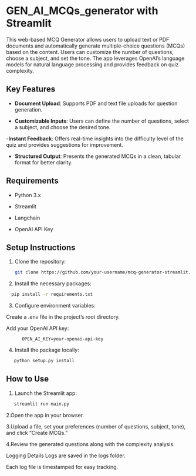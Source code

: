 # GEN_AI_MCQs_generator with Streamlit

This web-based MCQ Generator allows users to upload text or PDF documents and automatically generate multiple-choice questions (MCQs) based on the content. Users can customize the number of questions, choose a subject, and set the tone. The app leverages OpenAI’s language models for natural language processing and provides feedback on quiz complexity.

## Key Features
- **Document Upload**: Supports PDF and text file uploads for question generation.

- **Customizable Inputs**: Users can define the number of questions, select a subject, and choose the desired tone.

-**Instant Feedback**: Offers real-time insights into the difficulty level of the quiz and provides suggestions for improvement.

- **Structured Output**: Presents the generated MCQs in a clean, tabular format for better clarity.

## Requirements
- Python 3.x

- Streamlit

- Langchain

- OpenAI API Key

## Setup Instructions
1. Clone the repository:

    ```bash
    git clone https://github.com/your-username/mcq-generator-streamlit.git
    ```

2. Install the necessary packages:
  ```bash
    pip install -r requirements.txt
  ```
3. Configure environment variables:

Create a .env file in the project’s root directory.

Add your OpenAI API key:
  ```plaintext
        OPEN_AI_KEY=your-openai-api-key
   ```
4. Install the package locally:
 ```bash
    python setup.py install
 ```
## How to Use
1. Launch the Streamlit app:
 ```bash
    streamlit run main.py
 ```

2.Open the app in your browser.

3.Upload a file, set your preferences (number of questions, subject, tone), and click “Create MCQs.”

4.Review the generated questions along with the complexity analysis.

Logging Details
Logs are saved in the logs folder.

Each log file is timestamped for easy tracking.
